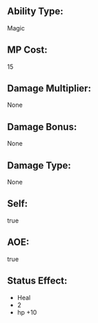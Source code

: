 ## Ability Type:
Magic

## MP Cost:
15

## Damage Multiplier:
None

## Damage Bonus:
None

## Damage Type:
None

## Self:
true

## AOE:
true

## Status Effect:
- Heal
- 2
- hp +10
